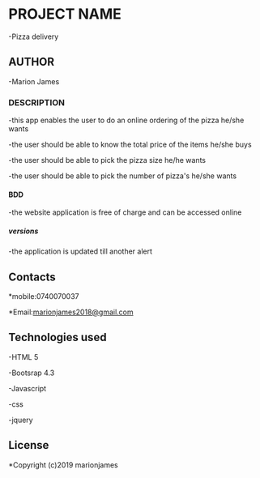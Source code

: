 # PROJECT NAME

-Pizza delivery

## AUTHOR

-Marion James

### DESCRIPTION

-this app enables the user to do an online ordering of the pizza he/she wants

-the user should be able to know the total price of the items he/she buys

-the user should be able to pick the pizza size he/he wants

-the user should be able to pick the number of pizza's he/she wants

#### BDD

-the website application is free of charge and can be accessed online

##### versions

-the application is updated till another alert

## Contacts

*mobile:0740070037

*Email:marionjames2018@gmail.com

## Technologies used

-HTML 5

-Bootsrap 4.3

-Javascript

-css

-jquery

## License

*Copyright (c)2019 marionjames
